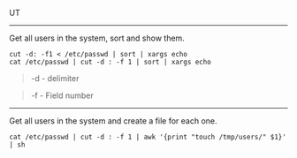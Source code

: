 UT

----

Get all users in the system, sort and show them.

    cut -d: -f1 < /etc/passwd | sort | xargs echo
    cat /etc/passwd | cut -d : -f 1 | sort | xargs echo

>-d - delimiter

>-f - Field number

----
Get all users in the system and create a file for each one.

    cat /etc/passwd | cut -d : -f 1 | awk '{print "touch /tmp/users/" $1}' | sh

